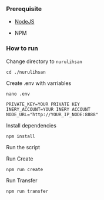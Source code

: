 ### Prerequisite

- [NodeJS](https://nodejs.org/en/)

- NPM



### How to run

Change directory to ```nurulihsan```

```shell
cd ./nurulihsan
```

Create .env with varriables

```shell
nano .env
```

```
PRIVATE_KEY=YOUR PRIVATE KEY
INERY_ACCOUNT=YOUR INERY ACCOUNT
NODE_URL="http://YOUR_IP_NODE:8888"
```

Install dependencies

```shell
npm install
```

Run the script

Run Create

```
npm run create
```

Run Transfer

```
npm run transfer
```

